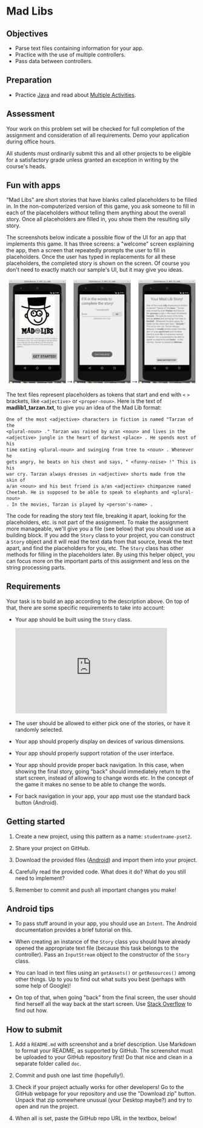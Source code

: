 # Mad Libs

## Objectives

- Parse text files containing information for your app.
- Practice with the use of multiple controllers.
- Pass data between controllers.

## Preparation

- Practice [Java](/android/java) and read about [Multiple Activities](/android/multiple-activities).

## Assessment

Your work on this problem set will be checked for full completion of the assignment and consideration of all requirements. Demo your application during office hours.

All students must ordinarily submit this and all other projects to be eligible for a satisfactory grade unless granted an exception in writing by the course's heads.

## Fun with apps

"Mad Libs" are short stories that have blanks called placeholders to be filled in. In the non-computerized version of this game, you ask someone to fill in each of the placeholders without telling them anything about the overall story. Once all placeholders are filled in, you show them the resulting silly story.

The screenshots below indicate a possible flow of the UI for an app that implements this game. It has three screens: a "welcome" screen explaining the app, then a screen that repeatedly prompts the user to fill in placeholders. Once the user has typed in replacements for all these placeholders, the completed story is shown on the screen. Of course you don't need to exactly match our sample's UI, but it may give you ideas.

![](madlibs.png)

The text files represent placeholders as tokens that start and end with `<` `>` brackets, like `<adjective>` or `<proper-noun>`. Here is the text of **madlib1_tarzan.txt**, to give you an idea of the Mad Lib format:

    One of the most <adjective> characters in fiction is named "Tarzan of the
    <plural-noun> ." Tarzan was raised by a/an <noun> and lives in the
    <adjective> jungle in the heart of darkest <place> . He spends most of his
    time eating <plural-noun> and swinging from tree to <noun> . Whenever he
    gets angry, he beats on his chest and says, " <funny-noise> !" This is his
    war cry. Tarzan always dresses in <adjective> shorts made from the skin of
    a/an <noun> and his best friend is a/an <adjective> chimpanzee named
    Cheetah. He is supposed to be able to speak to elephants and <plural-noun>
    . In the movies, Tarzan is played by <person's-name> .

The code for reading the story text file, breaking it apart, looking for the placeholders, etc. is not part of the assignment. To make the assignment more manageable, we'll give you a file (see below) that you should use as a building block. If you add the `Story` class to your project, you can construct a `Story` object and it will read the text data from that source, break the text apart, and find the placeholders for you, etc. The `Story` class has other methods for filling in the placeholders later. By using this helper object, you can focus more on the important parts of this assignment and less on the string processing parts.

## Requirements

Your task is to build an app according to the description above. On top of that, there are some specific requirements to take into account:

- Your app should be built using the `Story` class.

    <iframe src="https://player.vimeo.com/video/212705221?portrait=0" width="400" height="225" frameborder="0" webkitallowfullscreen mozallowfullscreen allowfullscreen></iframe>

- The user should be allowed to  either pick one of the stories, or have it randomly selected.

- Your app should properly display on devices of various dimensions.

- Your app should properly support rotation of the user interface.

- Your app should provide proper back navigation. In this case, when showing the final story, going "back" should immediately return to the start screen, instead of allowing to change words etc. In the concept of the game it makes no sense to be able to change the words.

- For back navigation in your app, your app must use the standard back button (Android).

## Getting started

1. Create a new project, using this pattern as a name: `studentname-pset2`.

2. Share your project on GitHub. 

3. Download the provided files ([Android](madlibs_android.zip)) and import them into your project.

4. Carefully read the provided code. What does it do? What do you still need to implement? 

5. Remember to commit and push all important changes you make! 

## Android tips

- To pass stuff around in your app, you should use an `Intent`. The Android documentation provides a brief tutorial on this.

- When creating an instance of the `Story` class you should have already opened the appropriate text file (because this task belongs to the controller). Pass an `InputStream` object to the constructor of the `Story` class.

- You can load in text files using an `getAssets()` or `getResources()` among other things. Up to you to find out what suits you best (perhaps with some help of Google)! 

- On top of that, when going "back" from the final screen, the user should find herself all the way back at the start screen. Use [Stack Overflow](http://stackoverflow.com/questions/27129353/android-back-navigation) to find out how.

## How to submit

1. Add a `README.md` with screenshot and a brief description. Use Markdown to format your README, as supported by GitHub. The screenshot must be uploaded to your GitHub repository first! Do that nice and clean in a separate folder called `doc`.

2. Commit and push one last time (hopefully!).

3. Check if your project actually works for other developers! Go to the GitHub webpage for your repository and use the "Download zip" button. Unpack that zip somewhere unusual (your Desktop maybe?) and try to open and run the project.

4. When all is set, paste the GitHub repo URL in the textbox, below!
